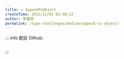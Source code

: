```yaml
---
title: ➖ AppendToObject
createTime: 2022/12/01 03:40:13
author: 李嘉明
permalink: /type-challenges/medium/append-to-object/
---
```


::: info 题目
Github: []()

```ts

```

:::

